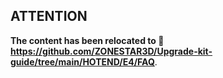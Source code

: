 ## ATTENTION
**The content has been relocated to :link: https://github.com/ZONESTAR3D/Upgrade-kit-guide/tree/main/HOTEND/E4/FAQ**.